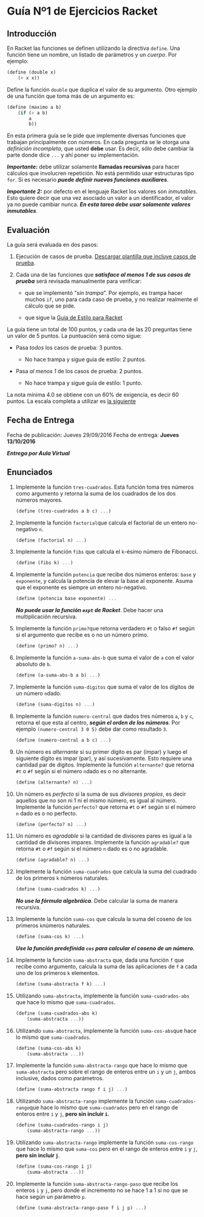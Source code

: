 # Guía Nº1 de Ejercicios Racket #

## Introducción ##

En Racket las funciones se definen utilizando la directiva `define`.
Una función tiene un nombre, un listado de parámetros y un *cuerpo*.
Por ejemplo:

```scheme
(define (double x)
	(+ x x))
```

Define la función `double` que duplica el valor de su argumento. Otro
ejemplo de una función que toma más de un argumento es:

```scheme
(define (maximo a b)
	(if (> a b)
		a
		b))
```

En esta primera guía se le pide que implemente diversas funciones que
trabajan principalmente con números. En cada pregunta se le otorga
una *definición incompleta*, que usted **debe** usar. Es decir, sólo
debe cambiar la parte donde dice `...` y ahí poner su implementación.

***Importante:*** debe utilizar solamente **llamadas recursivas** para
hacer cálculos que involucren repetición. No está permitido usar
estructuras tipo `for`. Si es necesario ***puede definir nuevas
funciones auxiliares***.

***Importante 2:*** por defecto en el lenguaje Racket los valores
son *inmutables*. Esto quiere decir que una vez asociado un valor a un
identificador, el valor ya no puede cambiar nunca. ***En esta tarea
debe usar solamente valores inmutables***.

## Evaluación ##

La guía será evaluada en dos pasos:

1. Ejecución de casos de prueba.
[Descargar plantilla que incluye casos de prueba](plantilla_guia1.rkt).

2. Cada una de las funciones que ***satisface al menos 1 de sus casos de
prueba*** será revisada manualmente para verificar:

	- que se implementó "*sin trampa*". Por ejemplo, es trampa hacer
	muchos `if`, uno para cada caso de prueba, y no realizar realmente
	el cálculo que se pide.
	
	- que sigue la [Guía de Estilo para Racket](http://docs.racket-lang.org/style/)

La guía tiene un total de 100 puntos, y cada una de las 20 preguntas
tiene un valor de 5 puntos. La puntuación será como sigue:

- Pasa *todos* los casos de prueba: 3 puntos.
	- No hace trampa y sigue guía de estilo: 2 puntos.
	
- Pasa *al menos 1* de los casos de prueba: 2 puntos.
	- No hace trampa y sigue guía de estilo: 1 punto.

La nota mínima 4.0 se obtiene con un 60% de exigencia, es decir 60
puntos. La escala completa a utilizar es [la siguiente](http://escaladenotas.cl/?nmin=1&nmax=7.0&napr=4.0&exig=60.0&pmax=100.0&paso=1.0&orden=ascendente)

## Fecha de Entrega ##

Fecha de publicación: Jueves 29/09/2016
Fecha de entrega: **Jueves 13/10/2016**

***Entrega por Aula Virtual***

## Enunciados ##

1.  Implemente la función `tres-cuadrados`. Esta función toma tres
números como argumento y retorna la suma de los cuadrados de los dos
números mayores.

	```scheme
	(define (tres-cuadrados a b c) ...)
	```

1.  Implemente la función `factorial`que calcula el factorial de un
entero no-negativo `n`.

	```scheme
	(define (factorial n) ...)
	```

1. Implemente la función `fibs` que calcula el `k`-ésimo número de
Fibonacci.

	```scheme
	(define (fibs k) ...)
	```

1. Implemente la función `potencia` que recibe dos números enteros:
`base` y `exponente`, y calcula la potencia de elevar la base al
exponente. Asuma que el exponente es siempre un entero no-negativo.

	```scheme
	(define (potencia base exponente) ...
	```

    ***No puede usar la función `expt`  de Racket***. Debe hacer una
       multiplicación recursiva.

1. Implemente la función `primo?`que retorna verdadero `#t` o falso
`#f` según si el argumento que recibe es o no un número primo.

	```scheme
	(define (primo? n) ...)
	```

1. Implemente la función `a-suma-abs-b` que suma el valor de `a` con
el valor absoluto de `b`.

	```scheme
	(define (a-suma-abs-b a b) ...)
	```

1. Implemente la función `suma-digitos` que suma el valor de los
dígitos de un número `n`dado.

	```scheme
	(define (suma-digitos n) ...)
	```

1. Implemente la función `numero-central` que dados tres números `a`,
`b` y `c`, retorna el que esta al centro, ***según el orden de los
números***. Por ejemplo `(numero-central 3 0 5)` debe dar como
resultado `3`.

	```scheme
	(define (numero-central a b c) ...)
	```

1. Un número es *alternante* si su primer dígito es par (impar) y
luego el siguiente dígito es impar (par), y así sucesivamente. Esto
requiere una cantidad par de dígitos. Implemente la función
`alternante?` que retorna `#t` o `#f` según si el número `n`dado es o
no alternante.

	```scheme
	(define (alternante? n) ...)
	```

1. Un número es *perfecto* si la suma de sus *divisores propios*, es
decir aquellos que no son ni 1 ni el mismo número, es igual al número.
Implemente la función `perfecto?` que retorna `#t` o `#f` según si el
número `n` dado es o no perfecto.

	```scheme
	(define (perfecto? n) ...)
	```

1. Un número es *agradable* si la cantidad de divisores pares es igual
a la cantidad de divisores impares. Implemente la función `agradable?`
que retorna `#t` o `#f` según si el número `n` dado es o no agradable.

	```scheme
	(define (agradable? n) ...)
	```
	
1. Implemente la función `suma-cuadrados` que calcula la suma del
cuadrado de los primeros `k` números naturales.

	```scheme
	(define (suma-cuadrados k) ...)
	```

    ***No use la fórmula algebráica***. Debe calcular la suma de
       manera recursiva.

1. Implemente la función `suma-cos` que calcula la suma del coseno de
los primeros `k`números naturales.

	```scheme
	(define (suma-cos k) ...)
	```
	
    ***Use la función predefinida `cos` para calcular el coseno de un número.***


1. Implemente la función `suma-abstracta` que, dada una función `f`
que recibe como argumento, calcula la suma de las aplicaciones de `f`
a cada uno de los primeros `k` elementos.

	```scheme
	(define (suma-abstracta f k) ...)
	```

1. Utilizando `suma-abstracta`, implemente la función
`suma-cuadrados-abs` que hace lo mismo que `suma-cuadrados`.

	```scheme
	(define (suma-cuadrados-abs k)
		(suma-abstracta ...))
	```
1. Utilizando `suma-abstracta`, implemente la función
`suma-cos-abs`que hace lo mismo que `suma-cuadrados`.

	```scheme
	(define (suma-cos-abs k)
		(suma-abstracta ...))
	```

1. Implemente la función `suma-abstracta-rango` que hace lo mismo que
`suma-abstracta` pero sobre el rango de enteros entre un `i` y un `j`,
ambos inclusive, dados como parámetros.

	```scheme
	(define (suma-abstracta rango f i j) ...)
	```

1. Utilizando `suma-abstracta-rango` implemente la función
`suma-cuadrados-rango`que hace lo mismo que `suma-cuadrados` pero en
el rango de enteros entre `i` y `j`, **pero sin incluir `i`**.

	```scheme
	(define (suma-cuadrados-rango i j)
		(suma-abstracta-rango ...))
	```

1. Utilizando `suma-abstracta-rango` implemente la función
`suma-cos-rango` que hace lo mismo que `suma-cos` pero en el rango de
enteros entre `i` y `j`, **pero sin incluir `j`**.

	```scheme
	(define (suma-cos-rango i j)
		(suma-abstracta ...))
	```

1. Implemente la función `suma-abstracta-rango-paso` que recibe los
enteros `i` y `j`, pero donde el incremento no se hace 1 a 1 si no que
se hace según un parámetro `p`.

	```scheme
	(define (suma-abstracta-rango-paso f i j p) ...)
	```
